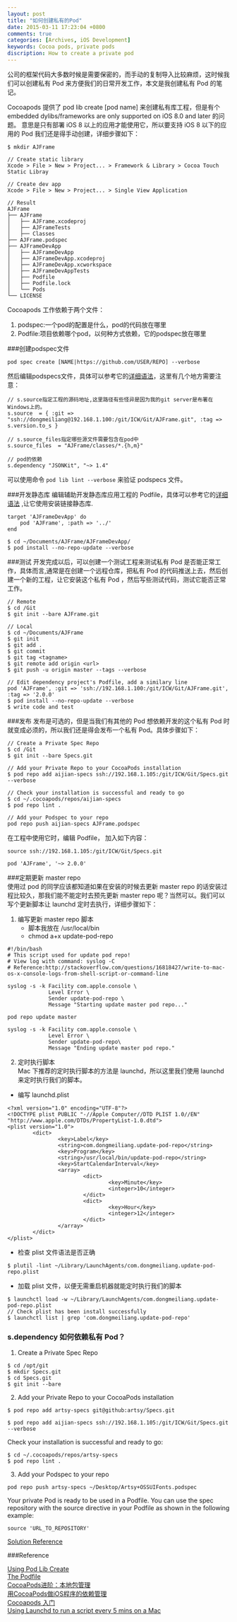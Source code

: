 ```yaml
---
layout: post
title: "如何创建私有的Pod"
date: 2015-03-11 17:23:04 +0800
comments: true
categories: [Archives, iOS Development]
keywords: Cocoa pods, private pods
discription: How to create a private pod
---
```


公司的框架代码大多数时候是需要保密的，而手动的复制导入比较麻烦，这时候我们可以创建私有 Pod 来方便我们的日常开发工作，本文是我创建私有 Pod 的笔记。

Cocoapods 提供了 pod lib create [pod name] 来创建私有库工程，但是有个 embedded dylibs/frameworks are only supported on iOS 8.0 and later 的问题。 意思是只有部署 iOS 8 以上的应用才能使用它，所以要支持 iOS 8 以下的应用的 Pod 我们还是得手动创建，详细步骤如下：

```
$ mkdir AJFrame

// Create static library
Xcode > File > New > Project... > Framework & Library > Cocoa Touch Static Libray 

// Create dev app
Xcode > File > New > Project... > Single View Application

// Result 
AJFrame
├── AJFrame
│   ├── AJFrame.xcodeproj
│   ├── AJFrameTests
│   ├── Classes
├── AJFrame.podspec
├── AJFrameDevApp
│   ├── AJFrameDevApp
│   ├── AJFrameDevApp.xcodeproj
│   ├── AJFrameDevApp.xcworkspace
│   ├── AJFrameDevAppTests
│   ├── Podfile
│   ├── Podfile.lock
│   └── Pods
└── LICENSE
```
<!-- more -->
Cocoapods 工作依赖于两个文件：  

1. podspec:一个pod的配置是什么，pod的代码放在哪里  
2. Podfile:项目依赖哪个pod，以何种方式依赖，它的podspec放在哪里    

###创建podspec文件

```
pod spec create [NAME|https://github.com/USER/REPO] --verbose
```
<!--more-->

然后编辑podspecs文件，具体可以参考它的[详细语法](https://guides.cocoapods.org/syntax/podspec.html)，这里有几个地方需要注意：

```
// s.source指定工程的源码地址,这里路径有些怪异是因为我的git server是布署在Windows上的。
s.source  = { :git => "ssh://dongmeiliang@192.168.1.100:/git/ICW/Git/AJFrame.git", :tag => s.version.to_s }

// s.source_files指定哪些源文件需要包含在pod中
s.source_files  = "AJFrame/classes/*.{h,m}"

// pod的依赖
s.dependency "JSONKit", "~> 1.4"

```
可以使用命令 `pod lib lint --verbose` 来验证 podspecs 文件。

###开发静态库
编辑辅助开发静态库应用工程的 Podfile，具体可以参考它的[详细语法](https://guides.cocoapods.org/syntax/podfile.html) ,让它使用安装链接静态库.

```
target 'AJFrameDevApp' do
    pod 'AJFrame', :path => '../'
end

$ cd ~/Documents/AJFrame/AJFrameDevApp/
$ pod install --no-repo-update --verbose
```

###测试
开发完成以后，可以创建一个测试工程来测试私有 Pod 是否能正常工作，具体而言,通常是在创建一个远程仓库，把私有 Pod 的代码推送上去，然后创建一个新的工程，让它安装这个私有 Pod ，然后写些测试代码，测试它能否正常工作。

```
// Remote 
$ cd /Git
$ git init --bare AJFrame.git

// Local
$ cd ~/Documents/AJFrame
$ git init 
$ git add .
$ git commit
$ git tag <tagname>
$ git remote add origin <url>
$ git push -u origin master --tags --verbose

// Edit dependency project's Podfile, add a similary line
pod 'AJFrame', :git => 'ssh://192.168.1.100:/git/ICW/Git/AJFrame.git', :tag => '2.0.0'
$ pod install --no-repo-update --verbose
$ write code and test
```

###发布
发布是可选的，但是当我们有其他的 Pod 想依赖开发的这个私有 Pod 时就变成必须的，所以我们还是得会发布一个私有 Pod。具体步骤如下：

```
// Create a Private Spec Repo  
$ cd /Git  
$ git init --bare Specs.git

// Add your Private Repo to your CocoaPods installation
$ pod repo add aijian-specs ssh://192.168.1.105:/git/ICW/Git/Specs.git --verbose

// Check your installation is successful and ready to go
$ cd ~/.cocoapods/repos/aijian-specs
$ pod repo lint .

// Add your Podspec to your repo
pod repo push aijian-specs AJFrame.podspec

```

在工程中使用它时，编辑 Podfile， 加入如下内容：

```
source ssh://192.168.1.105:/git/ICW/Git/Specs.git

pod 'AJFrame', '~> 2.0.0' 
```

###定期更新 master repo  
使用过 pod 的同学应该都知道如果在安装的时候去更新 master repo 的话安装过程比较久，那我们能不能定时去预先更新 master repo 呢？当然可以。我们可以写个更新脚本让 launchd 定时去执行，详细步骤如下： 
 
1. 编写更新 master repo 脚本  
	* 脚本我放在 /usr/local/bin
	* chmod a+x update-pod-repo

```
#!/bin/bash
# This script used for update pod repo!
# View log with command: syslog -C
# Reference:http://stackoverflow.com/questions/16818427/write-to-mac-os-x-console-logs-from-shell-script-or-command-line

syslog -s -k Facility com.apple.console \
             Level Error \
             Sender update-pod-repo \
             Message "Starting update master pod repo..."

pod repo update master

syslog -s -k Facility com.apple.console \
             Level Error \
             Sender update-pod-repo\
             Message "Ending update master pod repo."
```

2. 定时执行脚本  
Mac 下推荐的定时执行脚本的方法是 launchd，所以这里我们使用 launchd 来定时执行我们的脚本。  
* 编写 launchd.plist  

```
<?xml version="1.0" encoding="UTF-8"?>
<!DOCTYPE plist PUBLIC "-//Apple Computer//DTD PLIST 1.0//EN" "http://www.apple.com/DTDs/PropertyList-1.0.dtd">
<plist version="1.0">
        <dict>
                <key>Label</key>
                <string>com.dongmeiliang.update-pod-repo</string>
                <key>Program</key>
                <string>/usr/local/bin/update-pod-repo</string>
                <key>StartCalendarInterval</key>
                <array>
                        <dict>
                                <key>Minute</key>
                                <integer>10</integer>
                        </dict>
                        <dict>
                                <key>Hour</key>
                                <integer>12</integer>
                        </dict>
                </array>
        </dict>
</plist>
```

* 检查 plist 文件语法是否正确  

```
$ plutil -lint ~/Library/LaunchAgents/com.dongmeiliang.update-pod-repo.plist
```

* 加载 plist 文件，以便无需重启机器就能定时执行我们的脚本  

```
$ launchctl load -w ~/Library/LaunchAgents/com.dongmeiliang.update-pod-repo.plist
// Check plist has been install successfully
$ launchctl list | grep 'com.dongmeiliang.update-pod-repo'
```

### s.dependency 如何依赖私有 Pod？

1. Create a Private Spec Repo  

```
$ cd /opt/git  
$ mkdir Specs.git  
$ cd Specs.git
$ git init --bare
```

2. Add your Private Repo to your CocoaPods installation 

```
$ pod repo add artsy-specs git@github:artsy/Specs.git

$ pod repo add aijian-specs ssh://192.168.1.105:/git/ICW/Git/Specs.git --verbose
``` 

Check your installation is successful and ready to go:

```
$ cd ~/.cocoapods/repos/artsy-specs
$ pod repo lint .
```

3. Add your Podspec to your repo

```
pod repo push artsy-specs ~/Desktop/Artsy+OSSUIFonts.podspec
```
Your private Pod is ready to be used in a Podfile. You can use the spec repository with the source directive in your Podfile as shown in the following example:

```
source 'URL_TO_REPOSITORY'
```

[Solution Reference](http://stackoverflow.com/questions/25759170/how-to-add-a-private-cocoapod-as-a-dependency-in-another-pod-podspec-file)

###Reference  

[Using Pod Lib Create](http://guides.cocoapods.org/making/using-pod-lib-create)  
[The Podfile](http://guides.cocoapods.org/using/the-podfile.html)  
[CocoaPods进阶：本地包管理](http://www.iwangke.me/2013/04/18/advanced-cocoapods/)  
[用CocoaPods做iOS程序的依赖管理](http://blog.devtang.com/blog/2014/05/25/use-cocoapod-to-manage-ios-lib-dependency/)  
[Cocoapods 入门](http://studentdeng.github.io/blog/2013/09/13/cocoapods-tutorial/)  
[Using Launchd to run a script every 5 mins on a Mac](http://www.splinter.com.au/using-launchd-to-run-a-script-every-5-mins-on/)  

